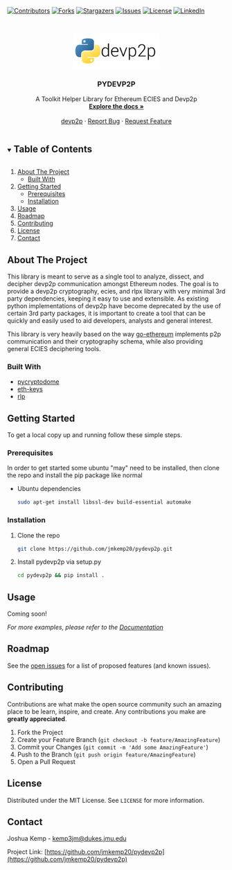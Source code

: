 <!-- PROJECT SHIELDS -->
<!--
*** I'm using markdown "reference style" links for readability.
*** Reference links are enclosed in brackets [ ] instead of parentheses ( ).
*** See the bottom of this document for the declaration of the reference variables
*** for contributors-url, forks-url, etc. This is an optional, concise syntax you may use.
*** https://www.markdownguide.org/basic-syntax/#reference-style-links
-->

[![Contributors](https://img.shields.io/github/contributors/jmkemp20/pydevp2p?style=for-the-badge)](https://github.com/jmkemp20/pydevp2p/graphs/contributors)
[![Forks](https://img.shields.io/github/forks/jmkemp20/pydevp2p?style=for-the-badge)](https://github.com/jmkemp20/pydevp2p/network)
[![Stargazers](https://img.shields.io/github/stars/jmkemp20/pydevp2p?style=for-the-badge)](https://github.com/jmkemp20/pydevp2p/stargazers)
[![Issues](https://img.shields.io/github/issues/jmkemp20/pydevp2p?style=for-the-badge)](https://github.com/jmkemp20/pydevp2p/issues)
[![License](https://img.shields.io/github/license/jmkemp20/pydevp2p?style=for-the-badge)](https://github.com/jmkemp20/pydevp2p/blob/main/LICENSE.txt)
[![LinkedIn][linkedin-shield]][linkedin-url]

<!-- PROJECT LOGO -->
<br />
<p align="center">
  <a href="https://github.com/jmkemp20/devp2p">
    <img src="images/pydevp2p.png" alt="Logo" width="200" height="80">
  </a>

  <h3 align="center">PYDEVP2P</h3>

  <p align="center">
    A Toolkit Helper Library for Ethereum ECIES and Devp2p
    <br />
    <a href="https://github.com/jmkemp20/pydevp2p"><strong>Explore the docs »</strong></a>
    <br />
    <br />
    <a href="https://github.com/ethereum/devp2p">devp2p</a>
    ·
    <a href="https://github.com/jmkemp20/pydevp2p/issues">Report Bug</a>
    ·
    <a href="https://github.com/jmkemp20/pydevp2p/issues">Request Feature</a>
  </p>
</p>

<!-- TABLE OF CONTENTS -->
<details open="open">
  <summary><h2 style="display: inline-block">Table of Contents</h2></summary>
  <ol>
    <li>
      <a href="#about-the-project">About The Project</a>
      <ul>
        <li><a href="#built-with">Built With</a></li>
      </ul>
    </li>
    <li>
      <a href="#getting-started">Getting Started</a>
      <ul>
        <li><a href="#prerequisites">Prerequisites</a></li>
        <li><a href="#installation">Installation</a></li>
      </ul>
    </li>
    <li><a href="#usage">Usage</a></li>
    <li><a href="#roadmap">Roadmap</a></li>
    <li><a href="#contributing">Contributing</a></li>
    <li><a href="#license">License</a></li>
    <li><a href="#contact">Contact</a></li>
  </ol>
</details>

<!-- ABOUT THE PROJECT -->

## About The Project

This library is meant to serve as a single tool to analyze, dissect, and decipher devp2p communication amongst Ethereum nodes. The goal is to provide a devp2p cryptography, ecies, and rlpx library with very minimal 3rd party dependencies, keeping it easy to use and extensible. As existing python implementations of devp2p have become deprecated by the use of certain 3rd party packages, it is important to create a tool that can be quickly and easily used to aid developers, analysts and general interest.

This library is very heavily based on the way [go-ethereum](https://github.com/ethereum/go-ethereum) implements p2p communication and their cryptography schema, while also providing general ECIES deciphering tools.

<!--[![Product Name Screen Shot][product-screenshot]](https://example.com)-->

### Built With

- [pycryptodome](https://www.pycryptodome.org/)
- [eth-keys](https://github.com/ethereum/eth-keys)
- [rlp](https://github.com/ethereum/pyrlp)

<!-- GETTING STARTED -->

## Getting Started

To get a local copy up and running follow these simple steps.

### Prerequisites

In order to get started some ubuntu "may" need to be installed, then clone the repo and install the pip package like normal

- Ubuntu dependencies
  ```sh
  sudo apt-get install libssl-dev build-essential automake
  ```

### Installation

1. Clone the repo
   ```sh
   git clone https://github.com/jmkemp20/pydevp2p.git
   ```
2. Install pydevp2p via setup.py
   ```sh
   cd pydevp2p && pip install .
   ```

<!-- USAGE EXAMPLES -->

## Usage

Coming soon!

_For more examples, please refer to the [Documentation](https://example.com)_

<!-- ROADMAP -->

## Roadmap

See the [open issues](https://github.com/jmkemp20/pydevp2p/issues) for a list of proposed features (and known issues).

<!-- CONTRIBUTING -->

## Contributing

Contributions are what make the open source community such an amazing place to be learn, inspire, and create. Any contributions you make are **greatly appreciated**.

1. Fork the Project
2. Create your Feature Branch (`git checkout -b feature/AmazingFeature`)
3. Commit your Changes (`git commit -m 'Add some AmazingFeature'`)
4. Push to the Branch (`git push origin feature/AmazingFeature`)
5. Open a Pull Request

<!-- LICENSE -->

## License

Distributed under the MIT License. See `LICENSE` for more information.

<!-- CONTACT -->

## Contact

Joshua Kemp - kemp3jm@dukes.jmu.edu

Project Link: [https://github.com/jmkemp20/pydevp2p](https://github.com/jmkemp20/pydevp2p)

<!-- ACKNOWLEDGEMENTS

## Acknowledgements

- []()
- []()
- []()

<!-- MARKDOWN LINKS & IMAGES
<!-- https://www.markdownguide.org/basic-syntax/#reference-style-links -->

[linkedin-shield]: https://img.shields.io/badge/-LinkedIn-black.svg?style=for-the-badge&logo=linkedin&colorB=555
[linkedin-url]: https://www.linkedin.com/in/joshua-kemp20/
